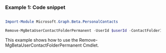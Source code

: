 ### Example 1: Code snippet

```powershell

Import-Module Microsoft.Graph.Beta.PersonalContacts

Remove-MgBetaUserContactFolderPermanent -UserId $userId -ContactFolderId $contactFolderId

```
This example shows how to use the Remove-MgBetaUserContactFolderPermanent Cmdlet.

